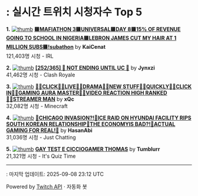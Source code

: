 # : 실시간 트위치 시청자수 Top 5

**1.** [![thumb](https://static-cdn.jtvnw.net/previews-ttv/live_user_kaicenat-320x180.jpg)](https://twitch.tv/KaiCenat)
**[🟨MAFIATHON 3🟨UNIVERSAL🟨DAY 8🟨15% OF REVENUE GOING TO SCHOOL IN NIGERIA🟨LEBRON JAMES CUT MY HAIR AT 1 MILLION SUBS🟨!subathon](https://twitch.tv/KaiCenat)** by **KaiCenat**<br>121,403명 시청  - IRL

**2.** [![thumb](https://static-cdn.jtvnw.net/previews-ttv/live_user_jynxzi-320x180.jpg)](https://twitch.tv/Jynxzi)
**[[252/365] 🚨 NOT ENDING UNTIL UC 🚨](https://twitch.tv/Jynxzi)** by **Jynxzi**<br>41,462명 시청  - Clash Royale

**3.** [![thumb](https://static-cdn.jtvnw.net/previews-ttv/live_user_xqc-320x180.jpg)](https://twitch.tv/xQc)
**[👷‍♂️CLICK👷‍♂️LIVE👷‍♂️DRAMA👷‍♂️NEW STUFF👷‍♂️QUICKLY👷‍♂️CLICK IN👷‍♂️GAMING AURA MASTER👷‍♂️VIDEO REACTION HIGH RANKED👷‍♂️STREAMER MAN](https://twitch.tv/xQc)** by **xQc**<br>32,082명 시청  - Minecraft

**4.** [![thumb](https://static-cdn.jtvnw.net/previews-ttv/live_user_hasanabi-320x180.jpg)](https://twitch.tv/HasanAbi)
**[🌊CHICAGO INVASION?!🌊ICE RAID ON HYUNDAI FACILITY RIPS SOUTH KOREAN RELATIONSHIP🌊THE ECONOMYIS BAD?!🌊ACTUAL GAMING FOR REAL!🌊](https://twitch.tv/HasanAbi)** by **HasanAbi**<br>31,036명 시청  - Just Chatting

**5.** [![thumb](https://static-cdn.jtvnw.net/previews-ttv/live_user_tumblurr-320x180.jpg)](https://twitch.tv/Tumblurr)
**[GAY TEST E CICCIOGAMER THOMAS](https://twitch.tv/Tumblurr)** by **Tumblurr**<br>21,321명 시청  - It's Quiz Time


---
: 마지막 업데이트: 2025-09-08 23:12 UTC

Powered by [Twitch API](https://dev.twitch.tv/docs/api/reference) · 자동화 봇